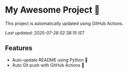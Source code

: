 # My Awesome Project 🚀

This project is automatically updated using GitHub Actions.

_Last updated: 2025-07-28 02:38:15 IST_

## Features
- Auto-update README using Python 🐍
- Auto Git push with GitHub Actions 🤖

